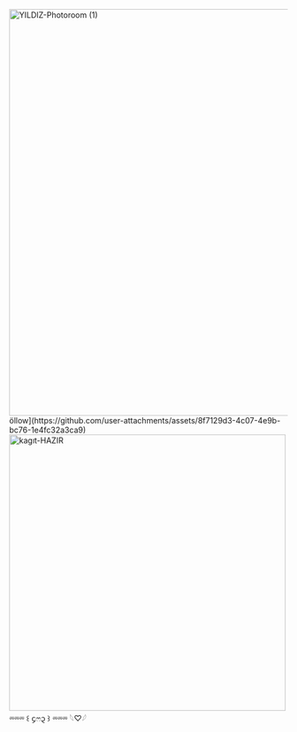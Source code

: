 <img width="736" height="736" alt="YILDIZ-Photoroom (1)" src="https://github.com/user-attachments/assets/e77cca02-79b7-4f57-863d-b9ded6dcc9a8" />
öllow](https://github.com/user-attachments/assets/8f7129d3-4c07-4e9b-bc76-1e4fc32a3ca9)
<img width="500" height="500" alt="kagıt-HAZIR" src="https://github.com/user-attachments/assets/f518d767-cbc5-4004-8d31-70eb6eebe859" />
⏔⏔⏔ ꒰ ᧔ෆ᧓ ꒱ ⏔⏔⏔ 𓆩♡𓆪
